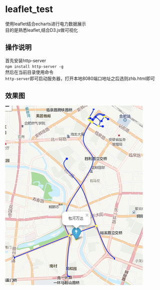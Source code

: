 # leaflet_test
使用leaflet结合echarts进行电力数据展示<br>
目的是熟悉leaflet,结合D3.js做可视化
## 操作说明
首先安装http-server<br>
`npm install http-server -g`<br>
然后在当前目录使用命令<br>
`http-server`即可启动服务器，打开本地8080端口地址之后选则zhb.html即可
## 效果图
![](https://github.com/bogeisarookie/leaflet_test/raw/master/images/test3.png)

